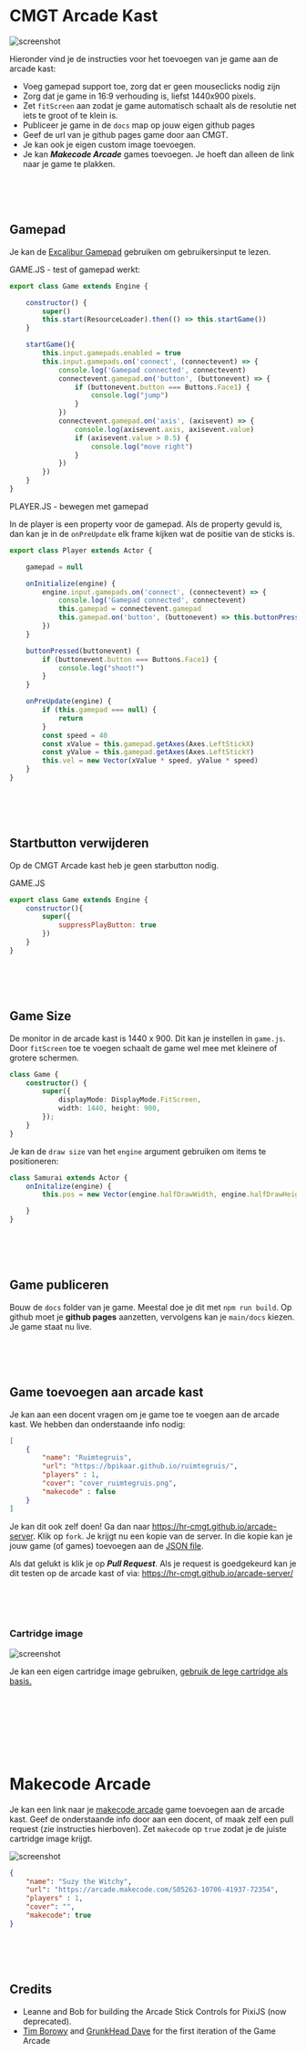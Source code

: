 # CMGT Arcade Kast

![screenshot](./screenshot.png)

Hieronder vind je de instructies voor het toevoegen van je game aan de arcade kast:

- Voeg gamepad support toe, zorg dat er geen mouseclicks nodig zijn
- Zorg dat je game in 16:9 verhouding is, liefst 1440x900 pixels. 
- Zet `fitScreen` aan zodat je game automatisch schaalt als de resolutie net iets te groot of te klein is.
- Publiceer je game in de `docs` map op jouw eigen github pages
- Geef de url van je github pages game door aan CMGT.
- Je kan ook je eigen custom image toevoegen.
- Je kan ***Makecode Arcade*** games toevoegen. Je hoeft dan alleen de link naar je game te plakken.

<br>
<br>
<br>

## Gamepad

Je kan de [Excalibur Gamepad](https://excaliburjs.com/docs/gamepad) gebruiken om gebruikersinput te lezen.

GAME.JS - test of gamepad werkt:

```javascript
export class Game extends Engine {

    constructor() {
        super()
        this.start(ResourceLoader).then(() => this.startGame())
    }

    startGame(){
        this.input.gamepads.enabled = true
        this.input.gamepads.on('connect', (connectevent) => {
            console.log('Gamepad connected', connectevent)
            connectevent.gamepad.on('button', (buttonevent) => {
                if (buttonevent.button === Buttons.Face1) {
                    console.log("jump")
                }
            })
            connectevent.gamepad.on('axis', (axisevent) => {
                console.log(axisevent.axis, axisevent.value)
                if (axisevent.value > 0.5) {
                    console.log("move right")
                }
            })
        })
    }
}
```
PLAYER.JS - bewegen met gamepad

In de player is een property voor de gamepad. Als de property gevuld is, dan kan je in de `onPreUpdate` elk frame kijken wat de positie van de sticks is.

```javascript
export class Player extends Actor {

    gamepad = null

    onInitialize(engine) {
        engine.input.gamepads.on('connect', (connectevent) => {
            console.log('Gamepad connected', connectevent)
            this.gamepad = connectevent.gamepad
            this.gamepad.on('button', (buttonevent) => this.buttonPressed(buttonevent))
        })
    }

    buttonPressed(buttonevent) {
        if (buttonevent.button === Buttons.Face1) {
            console.log("shoot!")
        }
    }

    onPreUpdate(engine) {
        if (this.gamepad === null) {
            return
        }
        const speed = 40
        const xValue = this.gamepad.getAxes(Axes.LeftStickX)
        const yValue = this.gamepad.getAxes(Axes.LeftStickY)
        this.vel = new Vector(xValue * speed, yValue * speed)
    }
}
```

<br>
<Br>
<br>

## Startbutton verwijderen

Op de CMGT Arcade kast heb je geen starbutton nodig. 

GAME.JS

```js
export class Game extends Engine {
    constructor(){
        super({
            suppressPlayButton: true
        })
    }
}
```
<br>
<br>
<br>

## Game Size

De monitor in de arcade kast is 1440 x 900. Dit kan je instellen in `game.js`. Door `fitScreen` toe te voegen schaalt de game wel mee met kleinere of grotere schermen.

```typescript
class Game {
    constructor() {
        super({
            displayMode: DisplayMode.FitScreen,
            width: 1440, height: 900,
        });
    }
}
```
Je kan de `draw size` van het `engine` argument gebruiken om items te positioneren:

```js
class Samurai extends Actor {
    onInitalize(engine) {
        this.pos = new Vector(engine.halfDrawWidth, engine.halfDrawHeight)

    }
}
```




<br>
<Br>
<br>

## Game publiceren

Bouw de `docs` folder van je game. Meestal doe je dit met `npm run build`. Op github moet je **github pages** aanzetten, vervolgens kan je `main/docs` kiezen. Je game staat nu live.

<br><br><br>

## Game toevoegen aan arcade kast

Je kan aan een docent vragen om je game toe te voegen aan de arcade kast. We hebben dan onderstaande info nodig:

```json
[
    {
        "name": "Ruimtegruis",
        "url": "https://bpikaar.github.io/ruimtegruis/",
        "players" : 1,
        "cover": "cover_ruimtegruis.png",
        "makecode" : false
    }
]
```
Je kan dit ook zelf doen! Ga dan naar https://hr-cmgt.github.io/arcade-server. Klik op `fork`. Je krijgt nu een kopie van de server. In die kopie kan je jouw game (of games) toevoegen aan de [JSON file](https://hr-cmgt.github.io/arcade-server/data/games.json).

Als dat gelukt is klik je op ***Pull Request***. Als je request is goedgekeurd kan je dit testen op de arcade kast of via:  https://hr-cmgt.github.io/arcade-server/

<br>
<br>
<br>



### Cartridge image

![screenshot](./cart.png)

Je kan een eigen cartridge image gebruiken, [gebruik de lege cartridge als basis.](./cart.png) 

<br>
<br>
<br>


<br>
<br>
<br>



# Makecode Arcade

Je kan een link naar je [makecode arcade](https://arcade.makecode.com) game toevoegen aan de arcade kast. Geef de onderstaande info door aan een docent, of maak zelf een pull request (zie instructies hierboven). Zet `makecode` op `true` zodat je de juiste cartridge image krijgt.

![screenshot](./cart-makecode.png)

```json
{
    "name": "Suzy the Witchy",
    "url": "https://arcade.makecode.com/S05263-10706-41937-72354",
    "players" : 1,
    "cover": "",
    "makecode": true
}
```

<br>
<br>
<br>

## Credits

- Leanne and Bob for building the Arcade Stick Controls for PixiJS (now deprecated).
- [Tim Borowy](https://github.com/TimBorowy) and [GrunkHead Dave](https://github.com/Grunkhead) for the first iteration of the Game Arcade
